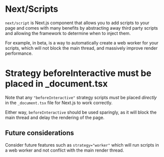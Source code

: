 # Next/Scripts

`next/script` is Next.js component that allows you to add scripts to your page and comes with many benefits by abstracting away third party scripts and allowing the framework to determine when to inject them.

For example, in beta, is a way to automatically create a web worker for your scripts, which will not block the main thread, and massively improve render performance.

# Strategy beforeInteractive must be placed in \_document.tsx

Note that any `"beforeInteractive"` strategy scripts _must_ be placed _directly_ in the `_document.tsx` file for Next.js to work correctly.

Either way, `beforeInteractive` should be used sparingly, as it will block the main thread and delay the rendering of the page.

## Future considerations

Consider future features such as `strategy="worker"` which will run scripts in a web worker and not conflict with the main render thread.
